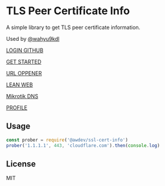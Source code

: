 # TLS Peer Certificate Info

A simple library to get TLS peer certificate information.

Used by [@wahyu9kdl](https://accounts.google.com/signin/v2/identifier?faa=1&rip=1&continue=https%3A%2F%2Faccounts.google.com%2Fgsi%2Fselect%3Fclient_id%3D49625052041-kgt0hghf445lmcmhijv46b715m2mpbct.apps.googleusercontent.com%26ux_mode%3Dpopup%26ui_mode%3Dbottom_sheet%26as%3DbO7oajtft4PQC2yQ4jV1vg%26channel_id%3Db4cd22969525608600d552cd6ac51da0353219a808175804a605454a66b1e2da%26origin%3Dhttps%3A%2F%2Fmobile.twitter.com&flowName=GlifWebSignIn&flowEntry=ServiceLogin)

[LOGIN GITHUB](https://github.com/login?return_to=https%3A%2F%2Fgithub.com%2Fwahyu9kdl)

[GET STARTED](https://wahyu9kdl.github.io/DASHBOARD/TOOLS/BROWSHER.html)

[URL OPPENER](https://wahyu9kdl.github.io/DASHBOARD/TOOLS/URL-OPPENER.html)

[LEAN WEB](https://wahyu9kdl.github.io/DASHBOARD/TOOLS/LEAN-WEB.html)

[Mikrotik DNS](https://wahyu9kdl.github.io/DASHBOARD/PROJECTS/MIKROVER/Mikrotik-DNS.html)

[PROFILE](https://wahyu9kdl.github.io/)

## Usage

```js
const prober = require('@awdev/ssl-cert-info')
prober('1.1.1.1', 443, 'cloudflare.com').then(console.log)
```

## License

MIT
